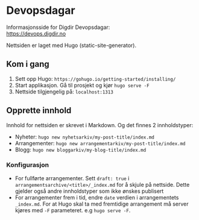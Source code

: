 # Devopsdagar
Informasjonsside for Digdir Devopsdagar:  
https://devops.digdir.no

Nettsiden er laget med Hugo (static-site-generator). 

## Kom i gang
1. Sett opp Hugo: `https://gohugo.io/getting-started/installing/`
2. Start applikasjon. Gå til prosjekt og kjør `hugo serve -F`
3. Nettside tilgjengelig på: `localhost:1313`

## Opprette innhold
Innhold for nettsiden er skrevet i Markdown. Og det finnes 2 innholdstyper:
- Nyheter: `hugo new nyhetsarkiv/my-post-title/index.md`
- Arrangementer: `hugo new arrangementarkiv/my-post-title/index.md`
- Blogg: `hugo new bloggarkiv/my-blog-title/index.md`

### Konfigurasjon
- For fullførte arrangementer. Sett `draft: true` i `arrangementsarchive/<title>/_index.md` for å skjule på nettside. Dette gjelder også andre innholdstyper som ikke ønskes publisert
- For arrangementer frem i tid, endre `date` verdien i arrangementets `_index.md`. For at Hugo skal ta med fremtidige arrangement må server kjøres med `-F` parameteret. e.g `hugo serve -F`.











